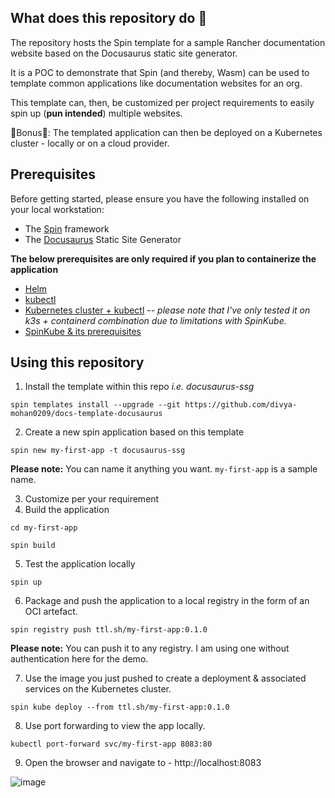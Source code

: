 ## What does this repository do 🤔

The repository hosts the Spin template for a sample Rancher documentation website based on the Docusaurus static site generator.

It is a POC to demonstrate that Spin (and thereby, Wasm) can be used to template common applications like documentation websites for an org.

This template can, then, be customized per project requirements to easily spin up (**pun intended**) multiple websites.

💸Bonus💸: The templated application can then be deployed on a Kubernetes cluster - locally or on a cloud provider.

## Prerequisites

Before getting started, please ensure you have the following installed on your local workstation:

- The [Spin]() framework
- The [Docusaurus]() Static Site Generator

**The below prerequisites are only required if you plan to containerize the application**

- [Helm]()
- [kubectl]()
- [Kubernetes cluster + kubectl]() -- *please note that I've only tested it on k3s + containerd combination due to limitations with SpinKube.*
- [SpinKube & its prerequisites]()

## Using this repository

1. Install the template within this repo *i.e. docusaurus-ssg*

```
spin templates install --upgrade --git https://github.com/divya-mohan0209/docs-template-docusaurus
```

2. Create a new spin application based on this template

```
spin new my-first-app -t docusaurus-ssg
```

**Please note:** You can name it anything you want. `my-first-app` is a sample name.

3. Customize per your requirement
4. Build the application

```
cd my-first-app
```

```
spin build
``` 

5. Test the application locally

```
spin up
```

6. Package and push the application to a local registry in the form of an OCI artefact.

```
spin registry push ttl.sh/my-first-app:0.1.0
```

**Please note:** You can push it to any registry. I am using one without authentication here for the demo.

7. Use the image you just pushed to create a deployment & associated services on the Kubernetes cluster.

```
spin kube deploy --from ttl.sh/my-first-app:0.1.0
```

8. Use port forwarding to view the app locally.

```
kubectl port-forward svc/my-first-app 8083:80
```

9. Open the browser and navigate to - http://localhost:8083

![image](https://github.com/divya-mohan0209/docs-template-docusaurus/assets/21279125/940ae600-0cdb-48d7-ba30-b1569f471a91)

